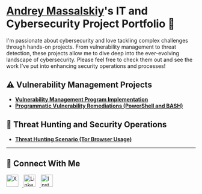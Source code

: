 # <a href="https://www.linkedin.com/in/massandr/">Andrey Massalskiy</a>'s IT and Cybersecurity Project Portfolio 🔐

I'm passionate about cybersecurity and love tackling complex challenges through hands-on projects. From vulnerability management to threat detection, these projects allow me to dive deep into the ever-evolving landscape of cybersecurity. Please feel free to check them out and see the work I’ve put into enhancing security operations and processes!


## ⚠️ Vulnerability Management Projects

- **[Vulnerability Management Program Implementation](https://github.com/massandr)**
- **[Programmatic Vulnerability Remediations (PowerShell and BASH)](https://github.com/massandr)**

## 🚨 Threat Hunting and Security Operations

- **[Threat Hunting Scenario (Tor Browser Usage)](https://github.com/massandr)**

<hr/>

## 🤳 Connect With Me

<a href="https://x.com/60641k" target="_blank">
  <img src="https://uxwing.com/wp-content/themes/uxwing/download/brands-and-social-media/x-social-media-white-icon.png" alt="X" width="32px" style="margin-right:10px;" />
</a>

<a href="https://linkedin.com/in/massandr" target="_blank">
  <img src="https://uxwing.com/wp-content/themes/uxwing/download/brands-and-social-media/linkedin-app-white-icon.png" alt="LinkedIn" width="32px" style="margin-right:10px;" />
</a>

<a href="https://www.instagram.com/massandr23" target="_blank">
  <img src="https://uxwing.com/wp-content/themes/uxwing/download/brands-and-social-media/instagram-white-icon.png" alt="Instagram" width="32px" />
</a>








<!--
<img width="35" alt="image" src="https://github.com/user-attachments/assets/2f41c7cd-5ea8-4475-b451-a37161b6c3fb"> 
<img width="35" alt="image" src="https://github.com/user-attachments/assets/77649969-9910-4994-8b96-74a116cfb2a8">
-->
